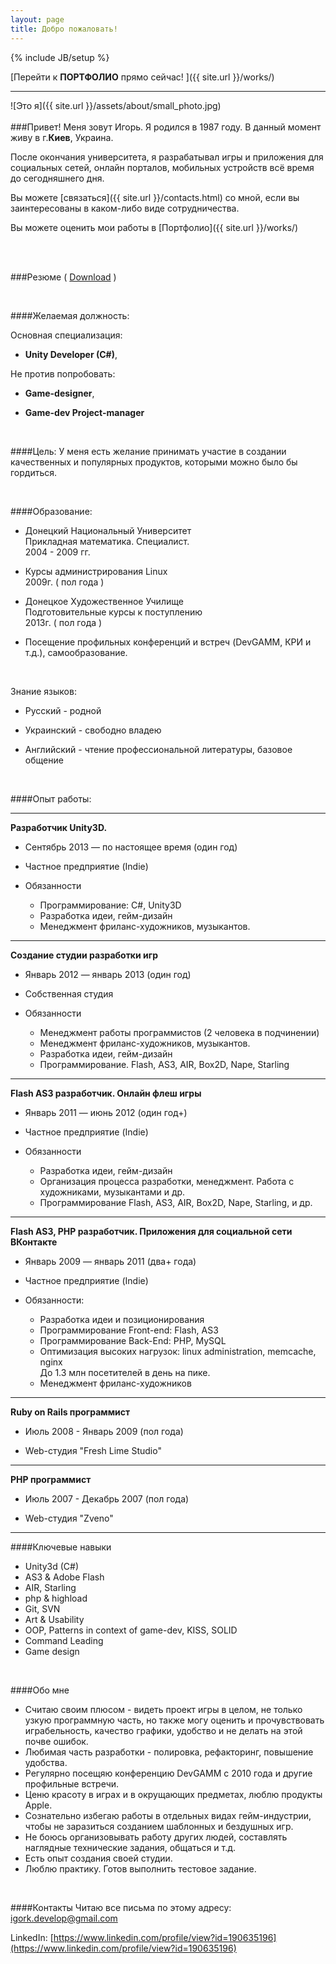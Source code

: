 ```yaml
---
layout: page
title: Добро пожаловать!
---
```

{% include JB/setup %}

[Перейти к **ПОРТФОЛИО** прямо сейчас! ]({{ site.url }}/works/)

---

![Это я]({{ site.url }}/assets/about/small_photo.jpg)
<br> <br>
###Привет!
Меня зовут Игорь. Я родился в 1987 году. В данный момент живу в г.**Киев**, Украина.

После окончания университета, я разрабатывал игры и приложения для социальных сетей, онлайн порталов, мобильных
устройств всё время до сегодняшнего дня.

Вы можете [связаться]({{ site.url }}/contacts.html) со мной, если вы заинтересованы в каком-либо виде сотрудничества.

Вы можете оценить мои работы в [Портфолио]({{ site.url }}/works/)

<br>
<br>

###Резюме
( [Download](https://docs.google.com/document/d/1hSTz78aNVfhempcKuyhkHfdlhDWfrKBJ6clKl1-5Wh4) )

<br>

####Желаемая должность:

Основная специализация:

* **Unity Developer (C#)**,

Не против попробовать:

* **Game-designer**,

* **Game-dev Project-manager**

<br>

####Цель:
У меня есть желание принимать участие в создании качественных и популярных продуктов, которыми можно было бы гордиться.

<br>

####Образование:

* Донецкий Национальный Университет<br>
Прикладная математика. Специалист.<br>
2004 - 2009 гг.

* Курсы администрирования Linux<br>
2009г. ( пол года )

* Донецкое Художественное Училище<br>
Подготовительные курсы к поступлению<br>
2013г. ( пол года )

* Посещение профильных конференций и встреч (DevGAMM, КРИ и т.д.), самообразование.

<br>

Знание языков:

* Русский - родной

* Украинский - свободно владею

* Английский - чтение профессиональной литературы, базовое общение

<br>

####Опыт работы:

<hr>

**Разработчик Unity3D.**

* Сентябрь 2013 — по настоящее время (один год)

* Частное предприятие (Indie)

* Обязанности
  * Программирование: C#, Unity3D
  * Разработка идеи, гейм-дизайн
  * Менеджмент фриланс-художников, музыкантов.

<hr>

**Создание студии разработки игр**

* Январь 2012 — январь 2013 (один год)

* Собственная студия

* Обязанности
  * Менеджмент работы программистов (2 человека в подчинении)
  * Менеджмент фриланс-художников, музыкантов.
  * Разработка идеи, гейм-дизайн
  * Программирование. Flash, AS3, AIR, Box2D, Nape, Starling

<hr>

**Flash AS3 разработчик. Онлайн флеш игры**

* Январь 2011 — июнь 2012 (один год+)

* Частное предприятие (Indie)

* Обязанности
  * Разработка идеи, гейм-дизайн
  * Организация процесса разработки, менеджмент. Работа с художниками, музыкантами и др.
  * Программирование Flash, AS3, AIR, Box2D, Nape, Starling, и др.

<hr>

**Flash AS3, PHP разработчик. Приложения для социальной сети ВКонтакте**

* Январь 2009 — январь 2011 (два+ года)

* Частное предприятие (Indie)

* Обязанности:
  * Разработка идеи и позиционирования
  * Программирование Front-end: Flash, AS3
  * Программирование Back-End: PHP, MySQL
  * Оптимизация высоких нагрузок: linux administration, memcache, nginx<br>
    До 1.3 млн посетителей в день на пике.
  * Менеджмент фриланс-художников

<hr>

**Ruby on Rails программист**

* Июль 2008 - Январь 2009 (пол года)

* Web-студия "Fresh Lime Studio"

<hr>

**PHP программист**

* Июль 2007 - Декабрь 2007 (пол года)

* Web-студия "Zveno"

<hr>

####Ключевые навыки
* Unity3d (C#)
* AS3 & Adobe Flash
* AIR, Starling
* php & highload
* Git, SVN
* Art & Usability
* OOP, Patterns in context of game-dev, KISS, SOLID
* Command Leading
* Game design


<br>

####Обо мне
* Считаю своим плюсом - видеть проект игры в целом, не только узкую программную часть, но также могу оценить и
прочувствовать играбельность, качество графики, удобство и не делать на этой почве ошибок.
* Любимая часть разработки - полировка, рефакторинг, повышение удобства.
* Регулярно посещяю конференцию DevGAMM с 2010 года и другие профильные встречи.
* Ценю красоту в играх и в окрущающих предметах, люблю продукты Apple.
* Сознательно избегаю работы в отдельных видах гейм-индустрии, чтобы не заразиться созданием шаблонных и бездушных игр.
* Не боюсь организовывать работу других людей, составлять наглядные технические задания, общаться и т.д.
* Есть опыт создания своей студии.
* Люблю практику. Готов выполнить тестовое задание.


<br>

####Контакты
Читаю все письма по этому адресу:
[igork.develop@gmail.com](igork.develop@gmail.com)

LinkedIn: [https://www.linkedin.com/profile/view?id=190635196](https://www.linkedin.com/profile/view?id=190635196)
<br>

